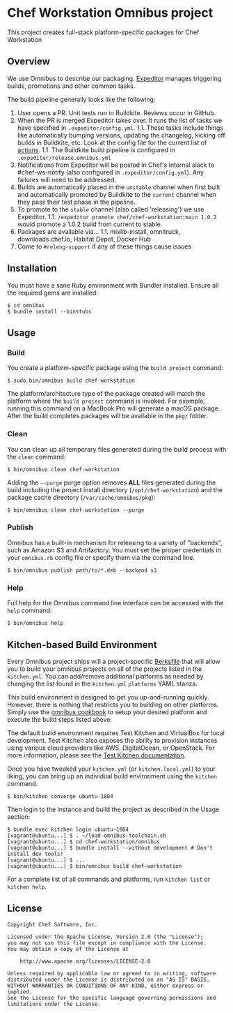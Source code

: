 # Chef Workstation Omnibus project

This project creates full-stack platform-specific packages for Chef Workstation

## Overview

We use Omnibus to describe our packaging. [Expeditor](https://expeditor.chef.io/docs/getting-started/) manages triggering builds, promotions and other common tasks.

The build pipeline generally looks like the following:

1. User opens a PR. Unit tests run in Buildkite. Reviews occur in GitHub.
1. When the PR is merged Expeditor takes over. It runs the list of tasks we have specified in `.expeditor/config.yml`.
1.1. These tasks include things like automatically bumping versions, updating the changelog, kicking off builds in Buildkite, etc. Look at the config file for the current list of [actions](https://expeditor.chef.io/docs/reference/built_in/).
1.1. The Buildkite build pipeline is configured in `.expeditor/release.omnibus.yml`
1. Notifications from Expeditor will be posted in Chef's internal slack to #chef-ws-notify (also configured in `.expeditor/config.yml`). Any failures will need to be addressed.
1. Builds are automatically placed in the `unstable` channel when first built and automatically promoted by Buildkite to the `current` channel when they pass their test phase in the pipeline.
1. To promote to the `stable` channel (also called 'releasing') we use Expeditor.
1.1. `/expeditor promote chef/chef-workstation:main 1.0.2` would promote a 1.0.2 build from current to stable.
1. Packages are available via...
1.1. mixlib-install, omnitruck, downloads.chef.io, Habitat Depot, Docker Hub
1. Come to `#releng-support` if any of these things cause issues

## Installation

You must have a sane Ruby environment with Bundler installed. Ensure all the required gems are installed:

```shell
$ cd omnibus
$ bundle install --binstubs
```

## Usage

### Build

You create a platform-specific package using the `build project` command:

```shell
$ sudo bin/omnibus build chef-workstation
```

The platform/architecture type of the package created will match the platform where the `build project` command is invoked. For example, running this command on a MacBook Pro will generate a macOS package. After the build completes packages will be available in the `pkg/` folder.

### Clean

You can clean up all temporary files generated during the build process with the `clean` command:

```shell
$ bin/omnibus clean chef-workstation
```

Adding the `--purge` purge option removes **ALL** files generated during the build including the project install directory (`/opt/chef-workstation`) and the package cache directory (`/var/cache/omnibus/pkg`):

```shell
$ bin/omnibus clean chef-workstation --purge
```

### Publish

Omnibus has a built-in mechanism for releasing to a variety of "backends", such as Amazon S3 and Artifactory. You must set the proper credentials in your `omnibus.rb` config file or specify them via the command line.

```shell
$ bin/omnibus publish path/to/*.deb --backend s3
```

### Help

Full help for the Omnibus command line interface can be accessed with the `help` command:

```shell
$ bin/omnibus help
```

## Kitchen-based Build Environment

Every Omnibus project ships will a project-specific [Berksfile](https://docs.chef.io/berkshelf.html) that will allow you to build your omnibus projects on all of the projects listed in the `kitchen.yml`. You can add/remove additional platforms as needed by changing the list found in the `kitchen.yml` `platforms` YAML stanza.

This build environment is designed to get you up-and-running quickly. However, there is nothing that restricts you to building on other platforms. Simply use the [omnibus cookbook](https://github.com/chef-cookbooks/omnibus) to setup your desired platform and execute the build steps listed above.

The default build environment requires Test Kitchen and VirtualBox for local development. Test Kitchen also exposes the ability to provision instances using various cloud providers like AWS, DigitalOcean, or OpenStack. For more information, please see the [Test Kitchen documentation](http://kitchen.ci).

Once you have tweaked your `kitchen.yml` (or `kitchen.local.yml`) to your liking, you can bring up an individual build environment using the `kitchen` command.

```shell
$ bin/kitchen converge ubuntu-1804
```

Then login to the instance and build the project as described in the Usage
section:

```shell
$ bundle exec kitchen login ubuntu-1804
[vagrant@ubuntu...] $ . ~/load-omnibus-toolchain.sh
[vagrant@ubuntu...] $ cd chef-workstation/omnibus
[vagrant@ubuntu...] $ bundle install --without development # Don't install dev tools!
[vagrant@ubuntu...] $ ...
[vagrant@ubuntu...] $ bin/omnibus build chef-workstation
```

For a complete list of all commands and platforms, run `kitchen list` or `kitchen help`.

## License

```text
Copyright Chef Software, Inc.

Licensed under the Apache License, Version 2.0 (the "License");
you may not use this file except in compliance with the License.
You may obtain a copy of the License at

    http://www.apache.org/licenses/LICENSE-2.0

Unless required by applicable law or agreed to in writing, software
distributed under the License is distributed on an "AS IS" BASIS,
WITHOUT WARRANTIES OR CONDITIONS OF ANY KIND, either express or implied.
See the License for the specific language governing permissions and
limitations under the License.
```
